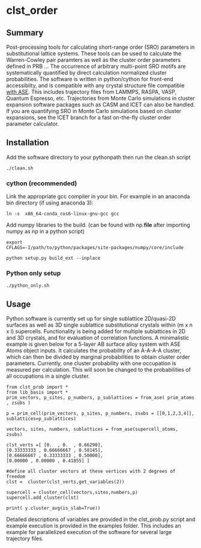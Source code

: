 # clst_order

## Summary

Post-processing tools for calculating short-range order (SRO) parameters in
substitutional lattice systems. These tools can be used to calculate the
Warren-Cowley pair paramters as well as the cluster order parameters defined in
PRB ... The occurrence of arbitrary multi-point SRO motifs are systematically
quantified by direct calculation normalized cluster probabilities. The software
is written in python/cython for front-end accessiblity, and is compatible with
any crystal structure file compatible [with
ASE](https://wiki.fysik.dtu.dk/ase/ase/io/io.html). This includes trajectory
files from LAMMPS, RASPA, VASP, Quantum Espresso, etc. Trajectories from Monte
Carlo simulations in cluster expansion software packages such as CASM and ICET
can also be handled. If you are quantifying SRO in Monte Carlo simulations based
on cluster expansions, see the ICET branch for a fast on-the-fly cluster order
parameter calculator.

## Installation

Add the software directory to your pythonpath then run the clean.sh script

<pre><code>./clean.sh </code></pre>

### cython (recommended)


Link the appropriate gcc compiler in your bin. For example in an anaconda bin
directory (if using anaconda 3):

<pre><code>ln -s  x86_64-conda_cos6-linux-gnu-gcc gcc  </code></pre>

Add numpy libraries to the build. (can be found with np.__file__ after importing
numpy as np in a python script)

<pre><code>export
CFLAGS=-I/path/to/python/packages/site-packages/numpy/core/include</code></pre>

<pre><code>python setup.py build_ext --inplace</code></pre>

### Python only setup

<pre><code>./python_only.sh </code></pre>


## Usage

Python software is currently set up for single sublattice 2D/quasi-2D surfaces
as well as 3D single sublattice substitutional crystals within (m x n x l)
supercells. Functionality is being added for multiple sublattices in 2D and 3D
crystals, and for evaluation of correlation functions. A minimalistic example is
given below for a 5-layer AB surface alloy system with ASE Atoms object inputs.
It calculates the probability of an A-A-A-A cluster, which can then be divided
by marginal probabilities to obtain cluster order parameters. Currently, one
cluster probability with one occupation is measured per calculation. This will
soon be changed to the probabilities of all occupations in a single cluster.

<pre><code>from clst_prob import *
from lib_basis import *
prim_vectors, p_sites, p_numbers, p_sublattices = from_ase( prim_atoms , zsubs )

p = prim_cell(prim_vectors, p_sites, p_numbers, zsubs = [[0,1,2,3,4]],
sublattices=p_sublattices)

vectors, sites, numbers, sublattices = from_ase(supercell_atoms, zsubs)

clst_verts =[ [0.  , 0.  , 0.66290], 
[0.33333333 , 0.66666667 , 0.58145],
[0.66666667 , 0.33333333 , 0.50000], 
[0.00000 , 0.00000 , 0.41855] ]

#define all cluster vectors at these vertices with 2 degrees of freedom
clst =  cluster(clst_verts,get_variables(2))

supercell = cluster_cell(vectors,sites,numbers,p)
supercell.add_cluster(clst)

print( y.cluster_avg(is_slab=True))</code></pre>

Detailed descriptions of variables are provided in the clst_prob.py
script and example execution is provided in the examples folder. This
includes an example for parallelized execution of the software for several large
trajectory files.
